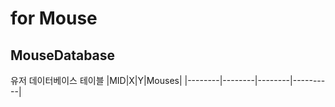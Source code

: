 # for Mouse

## MouseDatabase
유저 데이터베이스 테이블
|MID|X|Y|Mouses|
|--------|--------|--------|----------|
